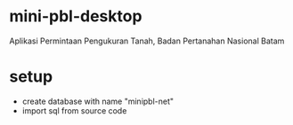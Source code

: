 # mini-pbl-desktop
  Aplikasi Permintaan Pengukuran Tanah, Badan Pertanahan Nasional Batam 

# setup
- create database with name "minipbl-net"
- import sql from source code
